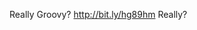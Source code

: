 <!--
id: 1982778705
link: http://kevinisom.info/post/1982778705/really-groovy-http-bit-ly-hg89hm-really
slug: really-groovy-http-bit-ly-hg89hm-really
date: Tue Nov 30 2010 17:16:15 GMT+1300 (NZDT)
raw: {"blog_name":"kevinisom","id":1982778705,"post_url":"http://kevinisom.info/post/1982778705/really-groovy-http-bit-ly-hg89hm-really","slug":"really-groovy-http-bit-ly-hg89hm-really","type":"text","date":"2010-11-30 04:16:15 GMT","timestamp":1291090575,"state":"published","format":"html","reblog_key":"uqtH358O","tags":[],"short_url":"http://tmblr.co/Zw68Yy1sBirH","highlighted":[],"feed_item":"http://twitter.com/kev_nz/statuses/9415103560556544","from_feed_id":"650289","note_count":0,"title":null,"body":"<p>Really Groovy? <a href=\"http://bit.ly/hg89hm\" target=\"_blank\">http://bit.ly/hg89hm</a> Really?</p>"}
publish: 2010-11-030
tags: 
title: null
-->


Really Groovy? <http://bit.ly/hg89hm> Really?


